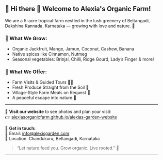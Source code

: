 ## 🌿 Hi there 👋 Welcome to Alexia's Organic Farm!

We are a 5-acre tropical farm nestled in the lush greenery of Beltangadi, Dakshina Kannada, Karnataka — growing with love and nature. 🌱

### 🌾 What We Grow:
- Organic Jackfruit, Mango, Jamun, Coconut, Cashew, Banana
- Native spices like Cinnamon, Nutmeg
- Seasonal vegetables: Brinjal, Chilli, Ridge Gourd, Lady’s Finger & more!

### 🧺 What We Offer:
- Farm Visits & Guided Tours 🚶‍♂️
- Fresh Produce Straight from the Soil 🍃
- Village-Style Farm Meals on Request 🍛
- A peaceful escape into nature 🌳

---

📸 **Visit our website** to see photos and plan your visit:  
👉 [alexiasorganicfarm.github.io/alexias-garden-website](https://alexiasorganicfarm.github.io/alexias-garden-website)

📩 **Get in touch:**  
📧 Email: info@alexisgarden.com  
📍 Location: Chandukuru, Beltangadi, Karnataka

> “Let nature feed you. Grow organic. Live rooted.” 🌿

---
